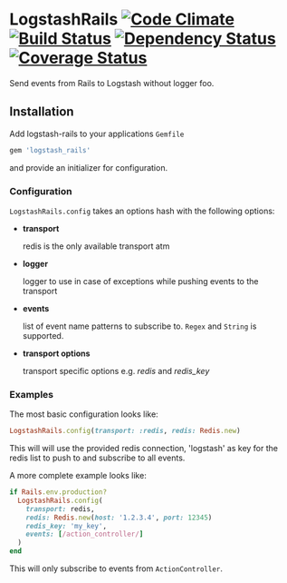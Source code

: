 # LogstashRails [![Code Climate](https://codeclimate.com/github/cmertz/logstash_rails.png)](https://codeclimate.com/github/cmertz/logstash_rails) [![Build Status](https://secure.travis-ci.org/cmertz/logstash_rails.png)](http://travis-ci.org/cmertz/logstash_rails) [![Dependency Status](https://gemnasium.com/cmertz/logstash_rails.png)](https://gemnasium.com/cmertz/logstash_rails) [![Coverage Status](https://coveralls.io/repos/cmertz/logstash_rails/badge.png)](https://coveralls.io/r/cmertz/logstash_rails)

Send events from Rails to Logstash without logger foo.

## Installation

Add logstash-rails to your applications `Gemfile`

```ruby
gem 'logstash_rails'
```

and provide an initializer for configuration.

### Configuration

`LogstashRails.config` takes an options hash with the following options:

* __transport__
  
  redis is the only available transport atm

* __logger__
  
  logger to use in case of exceptions while pushing events to the transport

* __events__

  list of event name patterns to subscribe to. `Regex` and `String` is
  supported.
  
* __transport options__

  transport specific options e.g. _redis_ and *redis_key*


### Examples

The most basic configuration looks like:

```ruby
LogstashRails.config(transport: :redis, redis: Redis.new)
```

This will will use the provided redis connection, 'logstash' as
key for the redis list to push to and subscribe to all events.

A more complete example looks like:

```ruby
if Rails.env.production?
  LogstashRails.config(
    transport: redis,
    redis: Redis.new(host: '1.2.3.4', port: 12345)
    redis_key: 'my_key',
    events: [/action_controller/]
  )
end
```

This will only subscribe to events from `ActionController`.
